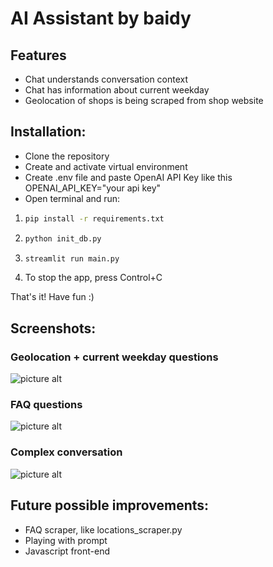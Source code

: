 # AI Assistant by baidy

## Features
* Chat understands conversation context
* Chat has information about current weekday
* Geolocation of shops is being scraped from shop website

## Installation:
* Clone the repository
* Create and activate virtual environment
* Create .env file and paste OpenAI API Key like this OPENAI_API_KEY="your api key"
* Open terminal and run:
1. ```bash
   pip install -r requirements.txt
   ```
2. ```bash
   python init_db.py
   ```
3. ```bash
   streamlit run main.py
   ```
4. To stop the app, press Control+C

That's it! Have fun :)

## Screenshots:
### Geolocation + current weekday questions
![picture alt](https://res.cloudinary.com/dbtmzypoa/image/upload/v1685623033/AI%20helper%20screenshots/i9cahs568fh219qgv3qf.png)
### FAQ questions
![picture alt](https://res.cloudinary.com/dbtmzypoa/image/upload/v1685623033/AI%20helper%20screenshots/fqgk4weo7vpkdz9d0gwu.png)
### Complex conversation
![picture alt](https://res.cloudinary.com/dbtmzypoa/image/upload/v1685568518/AI%20helper%20screenshots/w5qwhw6xay07yw9egmol.png)

## Future possible improvements:
* FAQ scraper, like locations_scraper.py
* Playing with prompt
* Javascript front-end
